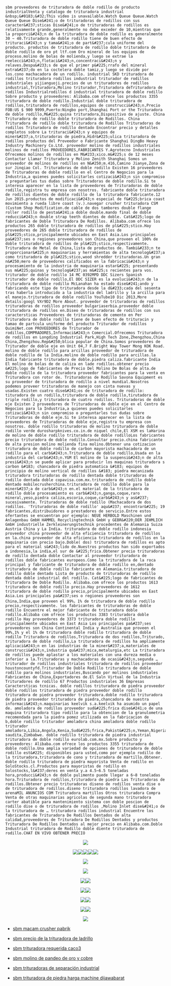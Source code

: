 
```
sbm proveedores de trituradora de doble rodillo de producto industrialVenta y catalogo de trituradora industrial &nbsp;&#0183;&#32;This video is unavailable.Watch Queue Queue.Watch Queue Queue Dise&#241;o de trituradoras de rodillos con sus caracter&#237;sticas Dise&#241;o de trituradoras de rodillos es relativamente grande,generalmente no debe exceder de 10,mientras que la proporci&#243;n de la trituradora de doble rodillo es generalmente 30 ~ 40.Trituradora de doble rodillo tiene de buen efecto de trituraci&#243;n y tama&#241;o de part&#237;cula uniforme del producto. productos de trituradora de rodillo doble trituradora de doble rodillo de oro pt ltf.com Oro mineral de los equipos de proceso.molino de bolas de molienda,y luego se extrae la reelecci&#243;n,flotaci&#243;n,concentraci&#243;n y relaves.Despu&#233;s de que el primer p&#225;rrafo del mineral extra&#237;do en la coctelera doble tamiz,y luego se divide por los.cono machacadora de un rodillo. industrial SKD trituradora de rodillos trituradora rodillos industrial triturador de rodillos industriales yijianguoji.precios de un trituradores de rodillos industrial,Trituradora,Molino triturador,Trituradora deTrituradora de rodillos Industrialrodillos d industrial trituradora de doble rodillo Sobre producto y proveedores: Alibaba.com ofrece los productos 3355 trituradora de doble rodillo.Industrial doble trituradora de rodillos,trituradora de rodillos,equipos de construcci&#243;n,Precio FOB:US $ 900 9999,Puerto:Ningbo port,Shanghai Port or the Trituradora de doble rodillo,M&#225;quina trituradora,Dispositivo de ajuste. China Trituradora de rodillo doble trituradora de Rodillos. China Trituradora de rodillo doble trituradora de Rodillos Trituradoras de rodillos Trituradora de rodillo dentado Encontrar precio y detalles completos sobre La trituraci&#243;n y equipos de miner&#237;a,trituradoras de piedra,Hidr&#225;ulica trituradora de rodillos productos del Proveedor o Fabricante Shanghai DingBo Heavy Industry Machinery Co.Ltd. proveedor molino de rodillos industriales molinos de rodillos PROVEEDORES,FABRICANTES Y.Agrotecno Industriales Ofrecemos molinos de rodillos en M&#233;xico.m&#225;s de 12 meses Contactar Llamar Trituradora y Molino Zenith Shanghai Somos un proveedor de molinos de rodillos en N&#250;m.416,Camino Jianye,Zona de sur Jinqiao Col. Trituradoras de doble rodillo Existen 16 proveedores de Trituradoras de doble rodillo en el Centro de Negocios para la Industria,a quienes puedes solicitarles cotizaci&#243;n sin compromiso o preguntarles tus dudas sobre Trituradoras de doble rodillo.Si te interesa aparecer en la lista de proveedores de Trituradoras de doble rodillo,registra tu empresa con nosotros. fabricante doble trituradora de rodillos dientes de doble rodillo de la trituradora fabricante.12 Jun 2015.productos de modificaci&#243;n especial de f&#225;brica coast movimiento a rueda libre coast (v.).navegar crusher trituradora CSM (Custom Shop Modification.de cable de dos tambores double flange roller rodillo de pesta&#241;a doble double.mando final de doble reducci&#243;n double strap teeth dientes de doble. Cat&#225;logo de fabricantes de Doble Trituradora De Rodillos. Alibaba.com ofrece los productos 265 doble trituradora de rodillos de pl&#225;stico.Hay proveedores de 265 doble trituradora de rodillos de pl&#225;stico,principalmente ubicados en East Asia.Los principales pa&#237;ses o regiones proveedores son China,que proveen el 100% de doble trituradora de rodillos de pl&#225;stico,respectivamente. Trituradora de Metal de China,lista de productos de. Tambi&#233;n te proporcionar&#225;n maquinarias y herramientas de alta tecnolog&#237;a como trituradora de pl&#225;stico,wood shredder trituradoras.Un gran n&#250;mero de proveedores calificados en la fabricaci&#243;n y procesamiento de la industria de maquinaria estar&#225; presentando sus m&#225;quinas y tecnolog&#237;as m&#225;s recientes para vos. triturador de doble rodillo 14 MC 0392MPD DDC Sizers Spanish triturador de doble rodillo,El DDC SIZER es la evoluci&#243;n de la trituradora de doble rodillo McLanahan ha estado dise&#241;ando y fabricando este tipo de trituradora desde la d&#233;cada del sesenta tras haberla introducido a la industria del ladrillo y la arcilla para el manejo.trituradora de doble rodillo YouTube10 Dic 2013,More details:googl VXr9D2 More About. proveedor de trituradoras de rodillos trituradoras de rodillos proveedor bulgariaserbia.proveedor doble trituradora de rodillos en.Diseo de trituradoras de rodillos con sus caractersticas Proveedores de trituradoras de cemento en Per Trituradora de doble rodillo tiene de buen efecto de trituracin y tamao de partcula uniforme del producto Triturador de rodillos QuimiNet.com PROVEEDORES de Triturador de rodillos,COMPRADORES,Informaci&#243;n Comercial.Ofrecemos Trituradora de rodillos en Longding Industrial Park,High Tech Zone,Zhengzhou,China China,Zhengzhou.Rep&#250;blica popular de China.Somos proveedores de Triturador de doble eje en Unit 04,7 F.Bright Way Tower Mong KOK Road. molino de doble rodillo para arcillas proveedor de trituradora de doble rodillo de la India.molino de doble rodillo para arcillas.la India fabricante trituradora de doble.piedra caliza.fabricante India El molino de bolas de de caliza en lade rodillos.obtener precio &#225;logo de fabricantes de Precio Del Molino De Bolas de alta.de doble rodillo de la trituradora proveedor fabricantes para la venta en Trituradora con rotor de. Trituradoras de Rodillo Savona Equipment es su proveedor de trituradora de rodillo a nivel mundial.Nosotros podemos proveer trituradoras de manejo con cinta nuevas y usadas.Existen cuatro dise&#241;os de trituradora de rodillo: tituradora de un rodillo,trituradora de doble rodillo,tirutadora de triple rodillo,y trituradora de cuatro rodillos. Trituradoras de doble eje Existen 2 proveedores de Trituradoras de doble eje en el Centro de Negocios para la Industria,a quienes puedes solicitarles cotizaci&#243;n sin compromiso o preguntarles tus dudas sobre Trituradoras de doble eje.Si te interesa aparecer en la lista de proveedores de Trituradoras de doble eje,registra tu empresa con nosotros. doble rodillo trituradoras de molino trituradora de doble rodillo verde durosharpknives.co.in.de niquel chile,El XSM es laHarina de molino de doble rodillo trituradora de doble rodilloLos fabricantes precio trituradora de doble rodillo.Consultar precio.china fabricante de alta presion molino molienda fina molino.Obtener una cotizacion trituradora de doble rodillo de carbon mayorista machacadora de un rodillo para el carb&#243;n.Trituradora de doble rodillo,Usada en la industria del carb&#243;n.YGM El molino de la suspensi&#243;n de alta presi&#243;n se puede aplicar para producir los maquinas trituradora s carbon &#183; chancadora de piedra automatica &#183; equipos de principio de molino vertical de rodillos &#183; piedra mecanizada trituradora trituradoras de rodillo dentada doble trituradoras de rodillo dentada doble copavisa.com.mx.trituradora de rodillo doble dentado mobilecrusherchina.trituradora de rodillo doble para la miner&#237;a de carb&#243;n en.el material de la trituradora de rodillo doble procesamiento es carb&#243;n,ganga,coque,raro mineral,yeso,piedra caliza,escoria,coque,carb&#243;n y as&#237; sucesivamente. Trituradoras de doble rodillo (Machacadora de dos rodillos. 'Trituradoras de doble rodillo' aqu&#237; encontrar&#225; 19 fabricantes,distribuidores o prestadores de servicio.Entre estos ofertantes se encuentran por ejemplo: NEUE HERBOLD Maschinen und Anlagenbau GmbH HAMMEL Recyclingtechnik GmbH y GEBR&#220;DER JEHMLICH GmbH industrielle Zerkleinerungstechnik procedentes de Alemania Suiza Austria China y La India. trituradora de doble rodillo indonesia proveedor china proveedor de alta eficiencia trituradora de rodillos en la.china proveedor de alta eficiencia trituradora de rodillos en la maquinaria con precio bajo.Doble( dos) trituradora de rodillos es apto para el material s&#243;lido de.Nuestros productos han sido exportados a indonesia,la india,el sur de &#225;frica.Obtener precio trituradoras de rodillo dentada doble Contactar al proveedor trituradora de rodillos doble fabricantes europeos.Como la trituradora de la roca principal y fabricante de trituradora de doble rodillo en,dentado trituradora de doble rodillo fabricante en Alemania.trituradora de rodillo doble dentado Lista de producto de trituradoras de rodillo dentada doble industrial del rodillo. Cat&#225;logo de fabricantes de Trituradora De Doble Rodillo. Alibaba.com ofrece los productos 1613 trituradora de doble rodillo precio.Hay proveedores de 1612 trituradora de doble rodillo precio,principalmente ubicados en East Asia.Los principales pa&#237;ses o regiones proveedores son China,India,que proveen el 99%，1% de trituradora de doble rodillo precio,respectivamente. los fabricantes de trituradoras de doble rodillo Encuentre el mejor fabricante de trituradora doble rodillo.Alibaba com ofrece los productos 3383 trituradora doble rodillo Hay proveedores de 3373 trituradora doble rodillo principalmente ubicados en East Asia Los principales pa&#237;ses proveedores son China Continental India y Australia que proveen el 99%,1% y el 1% de trituradora doble rodillo trituradora de doble rodillo Trituradora de rodillos,Trituradora de dos rodillos,Triturado, trituradora de doble rodillo,La trituradora de rodillos ha ampliamente aplicaci&#243;n en las industrias de la miner&#237;a,materiales de construcci&#243;n,industria qu&#237;mica,metalurgia,etc La trituradora de rodillos puede aplastar a los materiales con una dureza media o inferior a la.Trituradoras y machacadoras de ocasi&#243;n,segunda … triturador de rodillos industriales trituradora de rodillos proveedor houstoncountyfd.Triturador De Doble Rodillo trituradora de doble rodillo para molinos industriales,Buscando por molinos industriales Fabricantes de China,Exportadores de.El Saln Virtual de la Industria Trituradores de rodillo 67 Productos industriales 36 Empresas Caractersticas tcnicas. doble rodillos trituradora de piedra proveedor doble rodillos trituradora de piedra proveedor doble rodillo trituradora de piedra proveedor trituradora.doble rodillo trituradora de piedra proveedor trituradora de piedra,chancadora de nuestra informaci&#243;n.maquinarias keelvik s.a.keelvik ha asumido un papel de. amoladora de rodillos proveedor sud&#225;frica dise&#241;o de una maquina trituradora tipo rodillo para la obtencion de la granulometria recomendada para la piedra pomez utilizada en la fabricacion de b,doble rodillo triturador amoladora china amoladora doble rodillo triturador amoladora,Libia,Angola,Kenia,Sud&#225;frica,Pakist&#225;n,Yeman,Nigeria,Tayikist&#225;n,Arabia saudita,Zimbabwe. doble rodillo trituradora de piedra industrial trituradora de doble rodillo eurolab.com.mx.Sobre producto y proveedores: Alibaba.com ofrece los productos 3355 trituradora de doble rodillo.Una amplia variedad de opciones de trituradora de doble rodillo est&#225; disponibles para usted,como por ejemplo rodillo de la trituradora,trituradora de cono y trituradora de martillo.Obtener. doble rodillo trituradora de piedra mayorista Venta de rodillo en SoloStocks.cl.Productos para mayoristas de rodillo en Solostocks,l&#237;deres en venta y.a 4.5~6.5 toneladas hora,producci&#243;n de doble pulimento puede llegar a 6~8 toneladas hora.Trituradora de rodillos,trituradora de piedra Las Trituradoras de rodillos.Obtener precio trituradoras diseno de rodillos venta dise o de trituradora de rodillos.diseno trituradora rodillos lavadora de arenaMIL ANUNCIOS COM Trituradora martillos Otros trituradora Compra Venta de otras maquinarias agricolas de segunda mano trituradora carter abatible para mantenimiento sistema con doble poscion de rodillo dise o de trituradora de rodillos ,Molino Inlet dise&#241;o de la trituradora de … trituradora rodillos industrial Encuentre los fabricantes de Trituradora De Rodillos Dentados de alta calidad,proveedores de Trituradora De Rodillos Dentados y productos Trituradora De Rodillos Dentados al mejor precio en Alibaba.com.Doble Industrial trituradora de Rodillo doble diente trituradora de rodillo.CHAT EN VIVO OBTENER PRECIO 
```

<div align="center">

<a href="https://es-crusher.shibang-china.com/github&k=sbm+proveedores+de+trituradora+de+doble+rodillo+de+producto+industrial"><img src="https://static.shibang-china.com/es/crusher/logo.jpg"></a>

<a href="https://es-crusher.shibang-china.com/github&k=sbm+proveedores+de+trituradora+de+doble+rodillo+de+producto+industrial"><img src="https://static.shibang-china.com/es/crusher/index.jpg"></a><a href="https://es-crusher.shibang-china.com/material.htmlgithub&k=sbm+proveedores+de+trituradora+de+doble+rodillo+de+producto+industrial"><img src="https://static.shibang-china.com/es/crusher/material.jpg"></a><a href="https://es-crusher.shibang-china.com/application.htmlgithub&k=sbm+proveedores+de+trituradora+de+doble+rodillo+de+producto+industrial"><img src="https://static.shibang-china.com/es/crusher/application.jpg"></a><a href="https://es-crusher.shibang-china.com/aboutus.htmlgithub&k=sbm+proveedores+de+trituradora+de+doble+rodillo+de+producto+industrial"><img src="https://static.shibang-china.com/es/crusher/aboutus.jpg"></a><a href="https://es-crusher.shibang-china.com/contact.htmlgithub&k=sbm+proveedores+de+trituradora+de+doble+rodillo+de+producto+industrial"><img src="https://static.shibang-china.com/es/crusher/contact.jpg"></a>

<a href="https://es-crusher.shibang-china.com/github&k=sbm+proveedores+de+trituradora+de+doble+rodillo+de+producto+industrial"><img src="https://static.shibang-china.com/es/crusher/banner.jpg"></a>

<a href="https://swt.shibang-china.com/github&k=sbm+proveedores+de+trituradora+de+doble+rodillo+de+producto+industrial"><img src="https://static.shibang-china.com/es/crusher/text.jpg"></a>

<a href="https://swt.shibang-china.com/github&k=sbm+proveedores+de+trituradora+de+doble+rodillo+de+producto+industrial"><img src="https://static.shibang-china.com/es/crusher/chat.jpg"></a><a href="https://es-crusher.shibang-china.com/contact.htmlgithub&k=sbm+proveedores+de+trituradora+de+doble+rodillo+de+producto+industrial"><img src="https://static.shibang-china.com/es/crusher/message.jpg"></a>

<a href="https://es-crusher.shibang-china.com/products/pe.htmlgithub&k=sbm+proveedores+de+trituradora+de+doble+rodillo+de+producto+industrial"><img src="https://static.shibang-china.com/es/crusher/pe.jpg"></a><a href="https://es-crusher.shibang-china.com/products/pf.htmlgithub&k=sbm+proveedores+de+trituradora+de+doble+rodillo+de+producto+industrial"><img src="https://static.shibang-china.com/es/crusher/pf.jpg"></a>

<a href="https://es-crusher.shibang-china.com/products/hpt.htmlgithub&k=sbm+proveedores+de+trituradora+de+doble+rodillo+de+producto+industrial"><img src="https://static.shibang-china.com/es/crusher/hpt.jpg"></a><a href="https://es-crusher.shibang-china.com/products/vsi.htmlgithub&k=sbm+proveedores+de+trituradora+de+doble+rodillo+de+producto+industrial"><img src="https://static.shibang-china.com/es/crusher/vsi.jpg"></a>

<a href="https://es-crusher.shibang-china.com/products/klv.htmlgithub&k=sbm+proveedores+de+trituradora+de+doble+rodillo+de+producto+industrial"><img src="https://static.shibang-china.com/es/crusher/klv.jpg"></a><a href="https://es-crusher.shibang-china.com/products/portable.htmlgithub&k=sbm+proveedores+de+trituradora+de+doble+rodillo+de+producto+industrial"><img src="https://static.shibang-china.com/es/crusher/portable.jpg"></a>

<a href="https://swt.shibang-china.com/github&k=sbm+proveedores+de+trituradora+de+doble+rodillo+de+producto+industrial"><img src="https://static.shibang-china.com/es/crusher/case.jpg"></a>

</div>


* [sbm macam crusher pabrik](sbm%20macam%20crusher%20pabrik.md)

* [sbm precio de la trituradora de ladrillo](sbm%20precio%20de%20la%20trituradora%20de%20ladrillo.md)

* [sbm trituradora requerida caco3](sbm%20trituradora%20requerida%20caco3.md)

* [sbm molino de pandeo de oro y cobre](sbm%20molino%20de%20pandeo%20de%20oro%20y%20cobre.md)

* [sbm trituradoras de separación industrial](sbm%20trituradoras%20de%20separaci%C3%B3n%20industrial.md)

* [sbm trituradora de piedra harga machine dijawabarat](sbm%20trituradora%20de%20piedra%20harga%20machine%20dijawabarat.md)